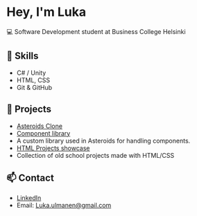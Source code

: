 # Hey, I'm Luka 

💻 Software Development student at Business College Helsinki

## 🔨 Skills
- C# / Unity
- HTML, CSS
- Git & GitHub

## 🚀 Projects
- [Asteroids Clone](https://github.com/Lurppino/OOP---programming/tree/main/Csharp%20-%20dotNEt/ASTEROIDS)
- [Component library](https://github.com/Lurppino/OOP---programming/tree/main/Csharp%20-%20dotNEt/Komponentti%20kirjasto/LukaLib)
- A custom library used in Asteroids for handling components.
- [HTML Projects showcase]([https://public.bc.fi/s2300936](https://public.bc.fi/s2300936/HTML%20O))
- Collection of old school projects made with HTML/CSS

## 📫 Contact
- [LinkedIn](https://www.linkedin.com/in/lukaulmanen) 
- Email: Luka.ulmanen@gmail.com
